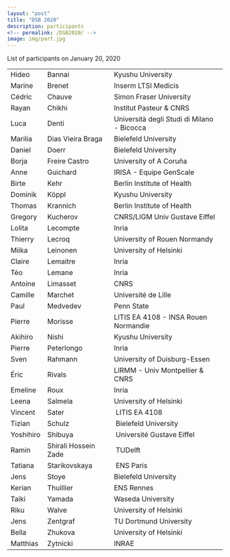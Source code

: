 ```yaml
---
layout: "post"
title: "DSB 2020"
description: participants
<!-- permalink: /DSB2020/ -->
image: img/part.jpg
---
```


List of participants on January 20, 2020

|    |                      |  |
|:-----------|---------|------------|
| Hideo | Bannai     | Kyushu University |
| Marine    | Brenet               | Inserm LTSI Medicis                  |
| Cédric | Chauve | Simon Fraser University |
| Rayan | Chikhi     | Institut Pasteur & CNRS |
| Luca | Denti | Università degli Studi di Milano - Bicocca |
| Marilia | Dias Vieira Braga | Bielefeld University |
| Daniel | Doerr | Bielefeld University |
| Borja | Freire Castro | University of A Coruña |
| Anne | Guichard | IRISA - Equipe GenScale |
| Birte | Kehr | Berlin Institute of Health |
| Dominik | Köppl      | Kyushu University |
| Thomas | Krannich | Berlin Institute of Health |
| Gregory | Kucherov | CNRS/LIGM Univ Gustave Eiffel |
| Lolita | Lecompte   | Inria |
| Thierry | Lecroq | University of Rouen Normandy |
| Miika | Leinonen   | University of Helsinki |
| Claire | Lemaitre   | Inria |
| Téo  | Lemane     | Inria |
| Antoine | Limasset | CNRS |
| Camille | Marchet | Université de Lille |
| Paul | Medvedev | Penn State |
| Pierre | Morisse | LITIS EA 4108 - INSA Rouen Normandie |
| Akihiro | Nishi | Kyushu University |
| Pierre | Peterlongo | Inria |
| Sven | Rahmann    | University of Duisburg-Essen |
| Éric | Rivals | LIRMM - Univ Montpellier & CNRS |
| Emeline | Roux | Inria |
| Leena | Salmela    | University of Helsinki |
| Vincent | Sater | LITIS EA 4108 |
| Tizian | Schulz | Bielefeld University |
| Yoshihiro | Shibuya | Université Gustave Eiffel |
| Ramin | Shirali Hossein Zade | TUDelft |
| Tatiana | Starikovskaya | ENS Paris |
| Jens  | Stoye      | Bielefeld University |
| Kerian | Thuillier | ENS Rennes |
| Taiki | Yamada     | Waseda University |
| Riku | Walve | University of Helsinki |
| Jens | Zentgraf   | TU Dortmund University |
| Bella | Zhukova | University of Helsinki |
| Matthias | Zytnicki | INRAE |